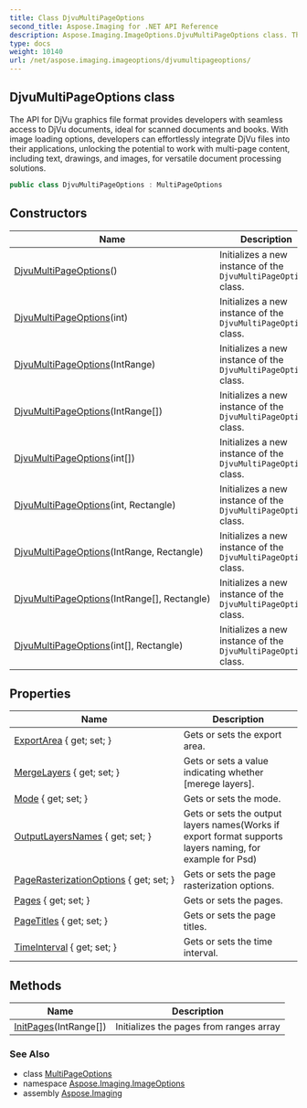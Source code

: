 ```yaml
---
title: Class DjvuMultiPageOptions
second_title: Aspose.Imaging for .NET API Reference
description: Aspose.Imaging.ImageOptions.DjvuMultiPageOptions class. The API for DjVu graphics file format provides developers with seamless access to DjVu documents ideal for scanned documents and books. With image loading options developers can effortlessly integrate DjVu files into their applications unlocking the potential to work with multipage content including text drawings and images for versatile document processing solutions
type: docs
weight: 10140
url: /net/aspose.imaging.imageoptions/djvumultipageoptions/
---
```

## DjvuMultiPageOptions class

The API for DjVu graphics file format provides developers with seamless access to DjVu documents, ideal for scanned documents and books. With image loading options, developers can effortlessly integrate DjVu files into their applications, unlocking the potential to work with multi-page content, including text, drawings, and images, for versatile document processing solutions.

```csharp
public class DjvuMultiPageOptions : MultiPageOptions
```

## Constructors

| Name | Description |
| --- | --- |
| [DjvuMultiPageOptions](djvumultipageoptions/#constructor)() | Initializes a new instance of the `DjvuMultiPageOptions` class. |
| [DjvuMultiPageOptions](djvumultipageoptions/#constructor_5)(int) | Initializes a new instance of the `DjvuMultiPageOptions` class. |
| [DjvuMultiPageOptions](djvumultipageoptions/#constructor_1)(IntRange) | Initializes a new instance of the `DjvuMultiPageOptions` class. |
| [DjvuMultiPageOptions](djvumultipageoptions/#constructor_3)(IntRange[]) | Initializes a new instance of the `DjvuMultiPageOptions` class. |
| [DjvuMultiPageOptions](djvumultipageoptions/#constructor_7)(int[]) | Initializes a new instance of the `DjvuMultiPageOptions` class. |
| [DjvuMultiPageOptions](djvumultipageoptions/#constructor_6)(int, Rectangle) | Initializes a new instance of the `DjvuMultiPageOptions` class. |
| [DjvuMultiPageOptions](djvumultipageoptions/#constructor_2)(IntRange, Rectangle) | Initializes a new instance of the `DjvuMultiPageOptions` class. |
| [DjvuMultiPageOptions](djvumultipageoptions/#constructor_4)(IntRange[], Rectangle) | Initializes a new instance of the `DjvuMultiPageOptions` class. |
| [DjvuMultiPageOptions](djvumultipageoptions/#constructor_8)(int[], Rectangle) | Initializes a new instance of the `DjvuMultiPageOptions` class. |

## Properties

| Name | Description |
| --- | --- |
| [ExportArea](../../aspose.imaging.imageoptions/multipageoptions/exportarea/) { get; set; } | Gets or sets the export area. |
| [MergeLayers](../../aspose.imaging.imageoptions/multipageoptions/mergelayers/) { get; set; } | Gets or sets a value indicating whether [merege layers]. |
| [Mode](../../aspose.imaging.imageoptions/multipageoptions/mode/) { get; set; } | Gets or sets the mode. |
| [OutputLayersNames](../../aspose.imaging.imageoptions/multipageoptions/outputlayersnames/) { get; set; } | Gets or sets the output layers names(Works if export format supports layers naming, for example for Psd) |
| [PageRasterizationOptions](../../aspose.imaging.imageoptions/multipageoptions/pagerasterizationoptions/) { get; set; } | Gets or sets the page rasterization options. |
| [Pages](../../aspose.imaging.imageoptions/multipageoptions/pages/) { get; set; } | Gets or sets the pages. |
| [PageTitles](../../aspose.imaging.imageoptions/multipageoptions/pagetitles/) { get; set; } | Gets or sets the page titles. |
| [TimeInterval](../../aspose.imaging.imageoptions/multipageoptions/timeinterval/) { get; set; } | Gets or sets the time interval. |

## Methods

| Name | Description |
| --- | --- |
| [InitPages](../../aspose.imaging.imageoptions/multipageoptions/initpages/)(IntRange[]) | Initializes the pages from ranges array |

### See Also

* class [MultiPageOptions](../multipageoptions/)
* namespace [Aspose.Imaging.ImageOptions](../../aspose.imaging.imageoptions/)
* assembly [Aspose.Imaging](../../)


